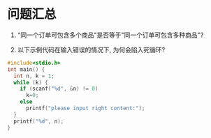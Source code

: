 # 问题汇总

1.  "同一个订单可包含多个商品"是否等于"同一个订单可包含多种商品"?

2.  以下示例代码在输入错误的情况下, 为何会陷入死循环?

```cpp
#include<stdio.h>
int main() {
  int n, k = 1;
  while (k) {
    if (scanf("%d", &n) != 0)
      k=0;
    else
      printf("please input right content:");
  }
  printf("%d", n);
}
```

